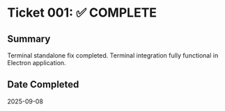# Ticket 001: ✅ COMPLETE

## Summary
Terminal standalone fix completed. Terminal integration fully functional in Electron application.

## Date Completed
2025-09-08